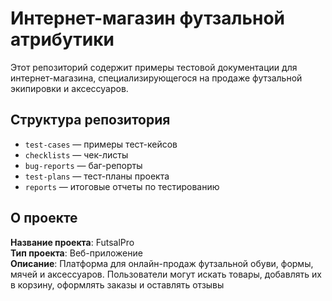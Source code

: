 # Интернет-магазин футзальной атрибутики

Этот репозиторий содержит примеры тестовой документации для интернет-магазина, специализирующегося на продаже футзальной экипировки и аксессуаров.

## Структура репозитория

- `test-cases` — примеры тест-кейсов
- `checklists` — чек-листы
- `bug-reports` — баг-репорты
- `test-plans` — тест-планы проекта
- `reports` — итоговые отчеты по тестированию

## О проекте

**Название проекта**: FutsalPro  
**Тип проекта**: Веб-приложение  
**Описание**: Платформа для онлайн-продаж футзальной обуви, формы, мячей и аксессуаров. Пользователи могут искать товары, добавлять их в корзину, оформлять заказы и оставлять отзывы
